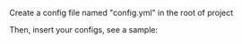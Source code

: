 Create a config file named "config.yml" in the root of project

Then, insert your configs, see a sample:


